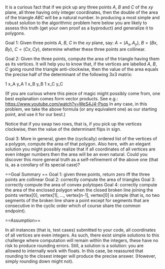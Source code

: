 It is a curious fact that if we pick up any three points $A$, $B$ and $C$ of the $xy$ plane, all three having only integer coordinates, then the double of the area of the triangle $ABC$ will be a natural number.
In producing a most simple and robust solution to the algorithmic problem here below you are likely to assess this truth (get your own proof as a byproduct) and generalize it to polygons. 

Goal 1: Given three points $A$, $B$, $C$ in the $xy$ plane, say:
           $A=(A_x,A_y)$, $B=(Bx,By)$, $C=(Cx,Cy)$,
	determine whether these three points are collinear.   

Goal 2: Given the three points, compute the area of the triangle having them as its vertices. It will help you to know that, if the vertices are labelled $A$, $B$, $C$ going round the triangle anti-clockwise, then the value of the area equals the precise half of the determinant of the following 3x3 matrix:

   1 x_A y_A
   1 x_B y_B
   1 x_C y_C

(If you are curious where this piece of magic might possibly come from, one best explanation comes form vector products. See e.g.:
https://www.youtube.com/watch?v=WeS4J4-Psqs
In any case, in this problem, we take the above formula (or any equivalent one) as our starting point, and use it for our best.)

Notice that if you swap two rows, that is, if you pick up the vertices clockwise, then the value of the determinant flips in sign.

Goal 3: More in general, given the (cyclically) ordered list of the vertices of a polygon, compute the area of that polygon. Also here, with an elegant solution you might possibly realize that if all coordinates of all vertices are even integer numbers then the area will be an even natural. Could you discover this more general truth as a self-refinement of the above one (that is, as a corollary of its special case)?  


==Goal Summary ==
Goal 1: given three points, return zero iff the three points are collinear
Goal 2: correctly compute the area of triangles
Goal 3: correctly compute the area of convex polytopes
Goal 4: correctly compute the area of the enclosed polygon when the closed broken line joining the points vertex[0], vertex[1], ..., vertex[n-1], vertex[0] is simple (that is, no two segments of the broken line share a point except for segments that are consecutive in the cyclic order which of course share the common endpoint).

==Assumption==

In all instances (that is, test cases) submitted to your code, all coordinates of all vertices are even integers. As such, there exist simple solutions to this challenge where computation will remain within the integers, these have no risk to produce rounding errors. Still, a solution is a solution: you are allowed to internally work with floats. In this case, be reassured that rounding to the closest integer will produce the precise answer. (However, simply rounding down might not). 